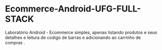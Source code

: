 # Ecommerce-Android-UFG-FULL-STACK

Laboratório Android - Ecommerce simples, apenas listando produtos e seus detalhes e leitura de codigo de barras e adicionando ao carrinho de compras
.
